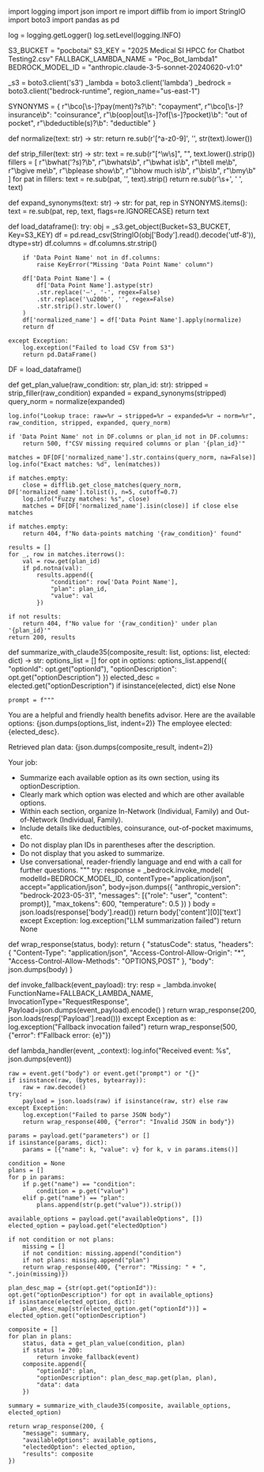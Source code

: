 import logging
import json
import re
import difflib
from io import StringIO
import boto3
import pandas as pd

log = logging.getLogger()
log.setLevel(logging.INFO)

S3_BUCKET = "pocbotai"
S3_KEY = "2025 Medical SI HPCC for Chatbot Testing2.csv"
FALLBACK_LAMBDA_NAME = "Poc_Bot_lambda1"
BEDROCK_MODEL_ID = "anthropic.claude-3-5-sonnet-20240620-v1:0"

_s3 = boto3.client('s3')
_lambda = boto3.client('lambda')
_bedrock = boto3.client("bedrock-runtime", region_name="us-east-1")

SYNONYMS = {
    r"\bco[\s\-]?pay(ment)?s?\b": "copayment",
    r"\bco[\s\-]?insurance\b": "coinsurance",
    r"\b(oop|out[\s\-]?of[\s\-]?pocket)\b": "out of pocket",
    r"\bdeductible(s)?\b": "deductible"
}

def normalize(text: str) -> str:
    return re.sub(r'[^a-z0-9]', '', str(text).lower())

def strip_filler(text: str) -> str:
    text = re.sub(r"[^\w\s]", "", text.lower().strip())
    fillers = [
        r"\bwhat('?s)?\b", r"\bwhats\b", r"\bwhat is\b", r"\btell me\b",
        r"\bgive me\b", r"\bplease show\b", r"\bhow much is\b", r"\bis\b", r"\bmy\b"
    ]
    for pat in fillers:
        text = re.sub(pat, '', text).strip()
    return re.sub(r'\s+', ' ', text)

def expand_synonyms(text: str) -> str:
    for pat, rep in SYNONYMS.items():
        text = re.sub(pat, rep, text, flags=re.IGNORECASE)
    return text

def load_dataframe():
    try:
        obj = _s3.get_object(Bucket=S3_BUCKET, Key=S3_KEY)
        df = pd.read_csv(StringIO(obj['Body'].read().decode('utf-8')), dtype=str)
        df.columns = df.columns.str.strip()

        if 'Data Point Name' not in df.columns:
            raise KeyError("Missing 'Data Point Name' column")

        df['Data Point Name'] = (
            df['Data Point Name'].astype(str)
            .str.replace('–', '-', regex=False)
            .str.replace('\u200b', '', regex=False)
            .str.strip().str.lower()
        )
        df['normalized_name'] = df['Data Point Name'].apply(normalize)
        return df

    except Exception:
        log.exception("Failed to load CSV from S3")
        return pd.DataFrame()

DF = load_dataframe()

def get_plan_value(raw_condition: str, plan_id: str):
    stripped = strip_filler(raw_condition)
    expanded = expand_synonyms(stripped)
    query_norm = normalize(expanded)

    log.info("Lookup trace: raw=%r → stripped=%r → expanded=%r → norm=%r", raw_condition, stripped, expanded, query_norm)

    if 'Data Point Name' not in DF.columns or plan_id not in DF.columns:
        return 500, f"CSV missing required columns or plan '{plan_id}'"

    matches = DF[DF['normalized_name'].str.contains(query_norm, na=False)]
    log.info("Exact matches: %d", len(matches))

    if matches.empty:
        close = difflib.get_close_matches(query_norm, DF['normalized_name'].tolist(), n=5, cutoff=0.7)
        log.info("Fuzzy matches: %s", close)
        matches = DF[DF['normalized_name'].isin(close)] if close else matches

    if matches.empty:
        return 404, f"No data-points matching '{raw_condition}' found"

    results = []
    for _, row in matches.iterrows():
        val = row.get(plan_id)
        if pd.notna(val):
            results.append({
                "condition": row['Data Point Name'],
                "plan": plan_id,
                "value": val
            })

    if not results:
        return 404, f"No value for '{raw_condition}' under plan '{plan_id}'"
    return 200, results

def summarize_with_claude35(composite_result: list, options: list, elected: dict) -> str:
    options_list = []
    for opt in options:
        options_list.append({
            "optionId": opt.get("optionId"),
            "optionDescription": opt.get("optionDescription")
        })
    elected_desc = elected.get("optionDescription") if isinstance(elected, dict) else None

    prompt = f"""
You are a helpful and friendly health benefits advisor.
Here are the available options:
{json.dumps(options_list, indent=2)}
The employee elected: {elected_desc}.

Retrieved plan data:
{json.dumps(composite_result, indent=2)}

Your job:
- Summarize each available option as its own section, using its optionDescription.
- Clearly mark which option was elected and which are other available options.
- Within each section, organize In-Network (Individual, Family) and Out-of-Network (Individual, Family).
- Include details like deductibles, coinsurance, out-of-pocket maximums, etc.
- Do not display plan IDs in parentheses after the description.
- Do not display that you asked to summarize.
- Use conversational, reader-friendly language and end with a call for further questions.
"""
    try:
        response = _bedrock.invoke_model(
            modelId=BEDROCK_MODEL_ID,
            contentType="application/json",
            accept="application/json",
            body=json.dumps({
                "anthropic_version": "bedrock-2023-05-31",
                "messages": [{"role": "user", "content": prompt}],
                "max_tokens": 600,
                "temperature": 0.5
            })
        )
        body = json.loads(response['body'].read())
        return body['content'][0]['text']
    except Exception:
        log.exception("LLM summarization failed")
        return None

def wrap_response(status, body):
    return {
        "statusCode": status,
        "headers": {
            "Content-Type": "application/json",
            "Access-Control-Allow-Origin": "*",
            "Access-Control-Allow-Methods": "OPTIONS,POST"
        },
        "body": json.dumps(body)
    }

def invoke_fallback(event_payload):
    try:
        resp = _lambda.invoke(
            FunctionName=FALLBACK_LAMBDA_NAME,
            InvocationType="RequestResponse",
            Payload=json.dumps(event_payload).encode()
        )
        return wrap_response(200, json.loads(resp['Payload'].read()))
    except Exception as e:
        log.exception("Fallback invocation failed")
        return wrap_response(500, {"error": f"Fallback error: {e}"})

def lambda_handler(event, _context):
    log.info("Received event: %s", json.dumps(event))

    raw = event.get("body") or event.get("prompt") or "{}"
    if isinstance(raw, (bytes, bytearray)):
        raw = raw.decode()
    try:
        payload = json.loads(raw) if isinstance(raw, str) else raw
    except Exception:
        log.exception("Failed to parse JSON body")
        return wrap_response(400, {"error": "Invalid JSON in body"})

    params = payload.get("parameters") or []
    if isinstance(params, dict):
        params = [{"name": k, "value": v} for k, v in params.items()]

    condition = None
    plans = []
    for p in params:
        if p.get("name") == "condition":
            condition = p.get("value")
        elif p.get("name") == "plan":
            plans.append(str(p.get("value")).strip())

    available_options = payload.get("availableOptions", [])
    elected_option = payload.get("electedOption")

    if not condition or not plans:
        missing = []
        if not condition: missing.append("condition")
        if not plans: missing.append("plan")
        return wrap_response(400, {"error": "Missing: " + ", ".join(missing)})

    plan_desc_map = {str(opt.get("optionId")): opt.get("optionDescription") for opt in available_options}
    if isinstance(elected_option, dict):
        plan_desc_map[str(elected_option.get("optionId"))] = elected_option.get("optionDescription")

    composite = []
    for plan in plans:
        status, data = get_plan_value(condition, plan)
        if status != 200:
            return invoke_fallback(event)
        composite.append({
            "optionId": plan,
            "optionDescription": plan_desc_map.get(plan, plan),
            "data": data
        })

    summary = summarize_with_claude35(composite, available_options, elected_option)

    return wrap_response(200, {
        "message": summary,
        "availableOptions": available_options,
        "electedOption": elected_option,
        "results": composite
    })
